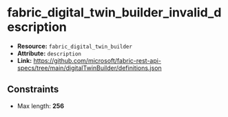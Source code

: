 # fabric_digital_twin_builder_invalid_description

- **Resource:** `fabric_digital_twin_builder`
- **Attribute:** `description`
- **Link:** https://github.com/microsoft/fabric-rest-api-specs/tree/main/digitalTwinBuilder/definitions.json

## Constraints
- Max length: **256**
